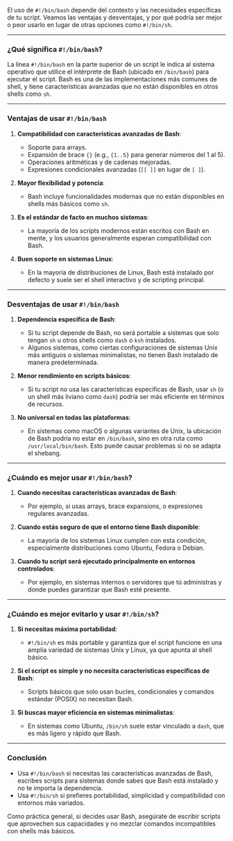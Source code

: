 El uso de `#!/bin/bash` depende del contexto y las necesidades específicas de tu script. Veamos las ventajas y desventajas, y por qué podría ser mejor o peor usarlo en lugar de otras opciones como `#!/bin/sh`.

---

### **¿Qué significa `#!/bin/bash`?**

La línea `#!/bin/bash`  en la parte superior de un script le indica al sistema operativo que utilice el intérprete de Bash (ubicado en `/bin/bash`) para ejecutar el script. Bash es una de las implementaciones más comunes de shell, y tiene características avanzadas que no están disponibles en otros shells como `sh`.

---

### **Ventajas de usar `#!/bin/bash`**

1. **Compatibilidad con características avanzadas de Bash**:
   - Soporte para arrays.
   - Expansión de brace `{}` (e.g., `{1..5}` para generar números del 1 al 5).
   - Operaciones aritméticas y de cadenas mejoradas.
   - Expresiones condicionales avanzadas (`[[ ]]` en lugar de `[ ]`).

2. **Mayor flexibilidad y potencia**:
   - Bash incluye funcionalidades modernas que no están disponibles en shells más básicos como `sh`.

3. **Es el estándar de facto en muchos sistemas**:
   - La mayoría de los scripts modernos están escritos con Bash en mente, y los usuarios generalmente esperan compatibilidad con Bash.

4. **Buen soporte en sistemas Linux**:
   - En la mayoría de distribuciones de Linux, Bash está instalado por defecto y suele ser el shell interactivo y de scripting principal.

---

### **Desventajas de usar `#!/bin/bash`**

1. **Dependencia específica de Bash**:
   - Si tu script depende de Bash, no será portable a sistemas que solo tengan `sh` u otros shells como `dash` o `ksh` instalados.
   - Algunos sistemas, como ciertas configuraciones de sistemas Unix más antiguos o sistemas minimalistas, no tienen Bash instalado de manera predeterminada.

2. **Menor rendimiento en scripts básicos**:
   - Si tu script no usa las características específicas de Bash, usar `sh` (o un shell más liviano como `dash`) podría ser más eficiente en términos de recursos.

3. **No universal en todas las plataformas**:
   - En sistemas como macOS o algunas variantes de Unix, la ubicación de Bash podría no estar en `/bin/bash`, sino en otra ruta como `/usr/local/bin/bash`. Esto puede causar problemas si no se adapta el shebang.

---

### **¿Cuándo es mejor usar `#!/bin/bash`?**

1. **Cuando necesitas características avanzadas de Bash**:
   - Por ejemplo, si usas arrays, brace expansions, o expresiones regulares avanzadas.

2. **Cuando estás seguro de que el entorno tiene Bash disponible**:
   - La mayoría de los sistemas Linux cumplen con esta condición, especialmente distribuciones como Ubuntu, Fedora o Debian.

3. **Cuando tu script será ejecutado principalmente en entornos controlados**:
   - Por ejemplo, en sistemas internos o servidores que tú administras y donde puedes garantizar que Bash esté presente.

---

### **¿Cuándo es mejor evitarlo y usar `#!/bin/sh`?**

1. **Si necesitas máxima portabilidad**:
   - `#!/bin/sh` es más portable y garantiza que el script funcione en una amplia variedad de sistemas Unix y Linux, ya que apunta al shell básico.

2. **Si el script es simple y no necesita características específicas de Bash**:
   - Scripts básicos que solo usan bucles, condicionales y comandos estándar (POSIX) no necesitan Bash.

3. **Si buscas mayor eficiencia en sistemas minimalistas**:
   - En sistemas como Ubuntu, `/bin/sh` suele estar vinculado a `dash`, que es más ligero y rápido que Bash.

---

### **Conclusión**

- Usa `#!/bin/bash` si necesitas las características avanzadas de Bash, escribes scripts para sistemas donde sabes que Bash está instalado y no te importa la dependencia.
- Usa `#!/bin/sh` si prefieres portabilidad, simplicidad y compatibilidad con entornos más variados.

Como práctica general, si decides usar Bash, asegúrate de escribir scripts que aprovechen sus capacidades y no mezclar comandos incompatibles con shells más básicos.